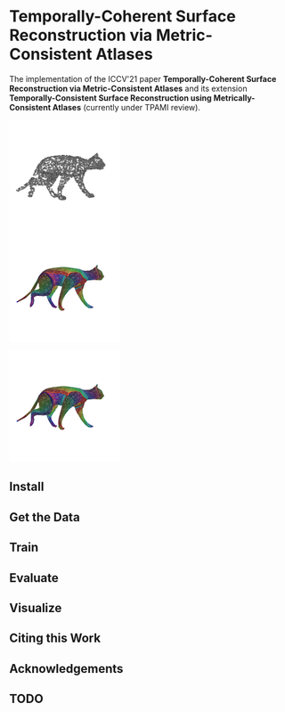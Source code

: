 # Temporally-Coherent Surface Reconstruction via Metric-Consistent Atlases

The implementation of the ICCV'21 paper **Temporally-Coherent Surface 
Reconstruction via Metric-Consistent Atlases** and its extension 
**Temporally-Consistent Surface Reconstruction using Metrically-Consistent 
Atlases** (currently under TPAMI review).

<div float="left" style="padding: 0; margin: 0; font-size: 0;">
  <img src="doc/img/teaser/cat_walk_pcloud.gif" width="200" border="0" style="display: block; margin: 0; padding: 0" />
  <img src="doc/img/teaser/cat_walk_uv.gif" width="200" border="0" style="display: block; margin: 0; padding: 0" />
</div>
<p float="left">
  <img src="doc/img/teaser/cat_walk_uv.gif" width="200" />
</p>

## Install

## Get the Data

## Train

## Evaluate

## Visualize

## Citing this Work

## Acknowledgements

## TODO
